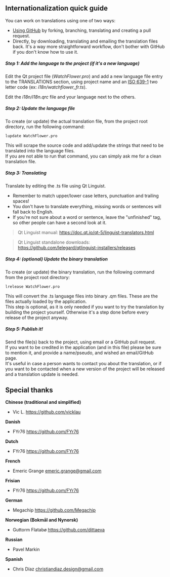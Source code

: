 Internationalization quick guide
--------------------------------

You can work on translations using one of two ways:
- [Using GitHub](https://github.com/firstcontributions/first-contributions/blob/master/README.md) by forking, branching, translating and creating a pull request.
- Directly, by downloading, translating and emailing the translation files back. It's a way more straightforward workflow, don't bother with GitHub if you don't know how to use it.

##### Step 1: Add the language to the project (if it's a new language)

Edit the Qt project file (_WatchFlower.pro_) and add a new language file entry to the TRANSLATIONS section, using project name and an [ISO 639-1](https://en.wikipedia.org/wiki/List_of_ISO_639-1_codes) two letter code (ex: _i18n/watchflower_fr.ts_).

Edit the _i18n/i18n.qrc_ file and your language next to the others.

##### Step 2: Update the language file

To create (or update) the actual translation file, from the project root directory, run the following command:

```
lupdate WatchFlower.pro
```

This will scrape the source code and add/update the strings that need to be translated into the language files.  
If you are not able to run that command, you can simply ask me for a clean translation file.

##### Step 3: Translating

Translate by editing the .ts file using Qt Linguist.

- Remember to match upper/lower case letters, punctuation and trailing spaces!
- You don't have to translate everything, missing words or sentences will fall back to English.
- If you're not sure about a word or sentence, leave the "unfinished" tag, so other people can have a second look at it.

> Qt Linguist manual: https://doc.qt.io/qt-5/linguist-translators.html

> Qt Linguist standalone downloads: https://github.com/lelegard/qtlinguist-installers/releases

##### Step 4: (optional) Update the binary translation

To create (or update) the binary translation, run the following command from the project root directory:

```
lrelease WatchFlower.pro
```

This will convert the .ts language files into binary .qm files. These are the files actually loaded by the application.  
This step is optional, as it is only needed if you want to try the translation by building the project yourself. Otherwise it's a step done before every release of the project anyway.

##### Step 5: Publish it!

Send the file(s) back to the project, using email or a GitHub pull request.  
If you want to be credited in the application (and in this file) please be sure to mention it, and provide a name/pseudo, and wished an email/GitHub page.  
It's useful in case a person wants to contact you about the translation, or if you want to be contacted when a new version of the project will be released and a translation update is needed.


Special thanks
--------------

**Chinese (traditional and simplified)**
- Vic L. https://github.com/vicklau

**Danish**
- FYr76 https://github.com/FYr76

**Dutch**
- FYr76 https://github.com/FYr76

**French**
- Emeric Grange <emeric.grange@gmail.com>

**Frisian**
- FYr76 https://github.com/FYr76

**German**
- Megachip https://github.com/Megachip

**Norwegian (Bokmål and Nynorsk)**
- Guttorm Flatabø https://github.com/dittaeva

**Russian**
- Pavel Markin

**Spanish**
- Chris Díaz <christiandiaz.design@gmail.com>
